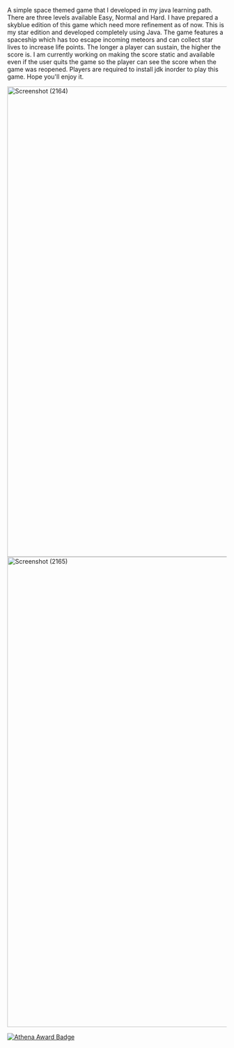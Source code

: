 A simple space themed game that I developed in my java learning path. There are three levels available Easy, Normal and Hard. I have prepared a skyblue edition of this game which need more refinement as of now. This is my star edition and developed completely using Java. The game features a spaceship which has too escape incoming meteors and can collect star lives to increase life points. The longer a player can sustain, the higher the score is. I am currently working on making the score static and available even if the user quits the game so the player can see the score when the game was reopened. Players are required to install jdk inorder to play this game. Hope you'll enjoy it.

<img width="1920" height="1080" alt="Screenshot (2164)" src="https://github.com/user-attachments/assets/75c1bfb4-13c9-4bdc-a2bd-a966f1229cbe" />
<img width="1920" height="1080" alt="Screenshot (2165)" src="https://github.com/user-attachments/assets/61fd72b2-85dd-4056-899f-21f163242f13" />

[![Athena Award Badge](https://img.shields.io/endpoint?url=https%3A%2F%2Faward.athena.hackclub.com%2Fapi%2Fbadge)](https://award.athena.hackclub.com?utm_source=readme)
